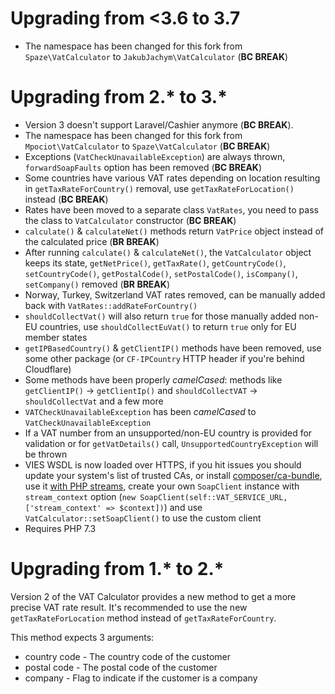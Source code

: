 # Upgrading from <3.6 to 3.7
* The namespace has been changed for this fork from `Spaze\VatCalculator` to `JakubJachym\VatCalculator` (**BC BREAK**)

# Upgrading from 2.* to 3.*

* Version 3 doesn't support Laravel/Cashier anymore (**BC BREAK**).
* The namespace has been changed for this fork from `Mpociot\VatCalculator` to `Spaze\VatCalculator` (**BC BREAK**)
* Exceptions (`VatCheckUnavailableException`) are always thrown, `forwardSoapFaults` option has been removed (**BC BREAK**)
* Some countries have various VAT rates depending on location resulting in `getTaxRateForCountry()` removal, use `getTaxRateForLocation()` instead (**BC BREAK**)
* Rates have been moved to a separate class `VatRates`, you need to pass the class to `VatCalculator` constructor  (**BC BREAK**)
* `calculate()` & `calculateNet()` methods return `VatPrice` object instead of the calculated price (**BR BREAK**)
* After running `calculate()` & `calculateNet()`, the `VatCalculator` object keeps its state, `getNetPrice()`, `getTaxRate()`, `getCountryCode()`, `setCountryCode()`, `getPostalCode()`, `setPostalCode()`, `isCompany()`, `setCompany()` removed (**BR BREAK**)
* Norway, Turkey, Switzerland VAT rates removed, can be manually added back with `VatRates::addRateForCountry()`
* `shouldCollectVat()` will also return `true` for those manually added non-EU countries, use `shouldCollectEuVat()` to return `true` only for EU member states
* `getIPBasedCountry()` & `getClientIP()` methods have been removed, use some other package (or `CF-IPCountry` HTTP header if you're behind Cloudflare)
* Some methods have been properly *camelCased*: methods like `getClientIP()` -> `getClientIp()` and `shouldCollectVAT` -> `shouldCollectVat` and a few more
* `VATCheckUnavailableException` has been *camelCased* to `VatCheckUnavailableException`
* If a VAT number from an unsupported/non-EU country is provided for validation or for `getVatDetails()` call, `UnsupportedCountryException` will be thrown
* VIES WSDL is now loaded over HTTPS, if you hit issues you should update your system's list of trusted CAs, or install [composer/ca-bundle](https://github.com/composer/ca-bundle), use it [with PHP streams](https://github.com/composer/ca-bundle#to-use-with-php-streams), create your own `SoapClient` instance with `stream_context` option (`new SoapClient(self::VAT_SERVICE_URL, ['stream_context' => $context])`) and use `VatCalculator::setSoapClient()` to use the custom client
* Requires PHP 7.3

# Upgrading from 1.* to 2.*

Version 2 of the VAT Calculator provides a new method to get a more precise VAT rate result.
It's recommended to use the new `getTaxRateForLocation` method instead of `getTaxRateForCountry`.

This method expects 3 arguments:

* country code - The country code of the customer
* postal code - The postal code of the customer
* company - Flag to indicate if the customer is a company
